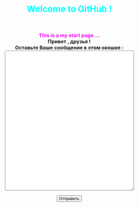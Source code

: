 # <!--filin8804.github.io-->
<html>
<script>
function go(){
location.href="https://htmlweb.ru/other/wget.php";
<!--location.href="http://filin8804.ho.ua/index.php";-->
}
</script>
<body>
<h1>
<center>
<font color="#00ffff">
Welcome to GitHub !
</font>
</center>
</h1>
<br>
<h3>
<center>
<font color="#ff00ff">
This is a my start page ...
</font>
</center>
<center>
Привет , друзья !
</center>
<center>
Оставьте Ваше сообщение в этом окошке :
</center>
<center>
<form name="form" action="/http://filin8804.ho.ua/index.php" method="post">
<textarea name="code" cols="50" rows="30">
</textarea>
</form>
</center>
<center>
<button onClick="go()">Отправить</button>
</center>
</h3>
</body>
</html>

